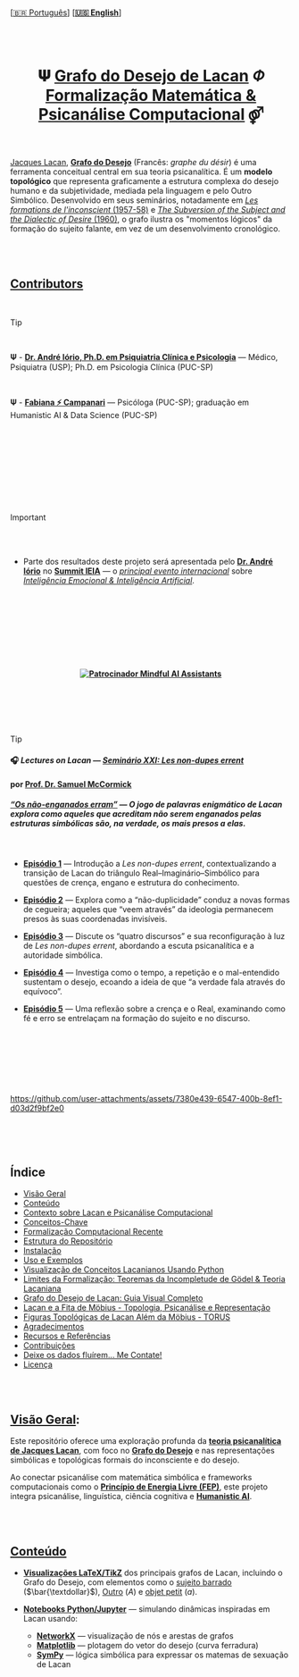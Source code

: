 <br>

 \[[🇧🇷 Português](README.pt_BR.md)\] \[**[🇺🇸 English](README.md)**\]
 
<br><br>

# <p align="center"> 𝚿 [Grafo do Desejo de Lacan]() 𝛷 [Formalização Matemática & Psicanálise Computacional]() ⚤ </p>

<br>

[Jacques Lacan](), [**Grafo do Desejo**]() (Francês: *graphe du désir*) é uma ferramenta conceitual central em sua teoria psicanalítica. É um **modelo topológico** que representa graficamente a estrutura complexa do desejo humano e da subjetividade, mediada pela linguagem e pelo Outro Simbólico. Desenvolvido em seus seminários, notadamente em [*Les formations de l'inconscient* (1957-58)]() e [*The Subversion of the Subject and the Dialectic of Desire* (1960)](), o grafo ilustra os "momentos lógicos" da formação do sujeito falante, em vez de um desenvolvimento cronológico.

<br><br>

## [Contributors]()

<br>

> [!TIP]
>
> <br>
>
> 𝚿 - [**Dr. André Iório, Ph.D. em Psiquiatria Clínica e Psicologia**](https://saudemental.space/) — Médico, Psiquiatra (USP); Ph.D. em Psicologia Clínica (PUC-SP)
>
> <br>
>
> 𝚿 - [**Fabiana ⚡️ Campanari**](https://linktr.ee/fabianacampanari) — Psicóloga (PUC-SP); graduação em Humanistic AI & Data Science (PUC-SP)
>
> <br> 

<br><br>

#

<br><br>

> [!IMPORTANT]
>
> <br>
>
> <br>
>
> * Parte dos resultados deste projeto será apresentada pelo [**Dr. André Iório**](https://www.linkedin.com/in/andre-iorio-40721b170/) no [**Summit IEIA**](https://www.summitieia.com/) — o [*principal evento internacional*]() sobre [*Inteligência Emocional & Inteligência Artificial*]().
>
> <br>

<br><br><br><br><br>

#### <p align="center"> [![Patrocinador Mindful AI Assistants](https://img.shields.io/badge/Sponsor-%C2%B7%C2%B7%C2%B7%20Mindful%20AI%20Assistants%20%C2%B7%C2%B7%C2%B7-brightgreen?logo=GitHub)](https://github.com/sponsors/Mindful-AI-Assistants)

<br><br><br><br>

> [!TIP]
>
>  
>  #### 🎧 *Lectures on Lacan* — [ ***Seminário XXI: Les non-dupes errent*** ]()
>
>
>  #### por [**Prof. Dr. Samuel McCormick**]()
>
> 
>   ##### [*“Os não-enganados erram”*]() — O jogo de palavras enigmático de Lacan explora como aqueles que acreditam não serem enganados pelas estruturas simbólicas são, na verdade, os mais presos a elas.
>
> <br>
> 
> * [**Episódio 1**](https://lecturesonlacan.substack.com/p/les-non-dupes-errent-seminar-xxi) — Introdução a *Les non-dupes errent*, contextualizando a transição de Lacan do triângulo Real–Imaginário–Simbólico para questões de crença, engano e estrutura do conhecimento.
>
>
> * [**Episódio 2**](https://lecturesonlacan.substack.com/p/les-non-dupes-errent-seminar-xxi-1f0) — Explora como a “não-duplicidade” conduz a novas formas de cegueira; aqueles que “veem através” da ideologia permanecem presos às suas coordenadas invisíveis.
>
>
> * [**Episódio 3**](https://lecturesonlacan.substack.com/p/les-non-dupes-errent-seminar-xxi-a9a) — Discute os “quatro discursos” e sua reconfiguração à luz de *Les non-dupes errent*, abordando a escuta psicanalítica e a autoridade simbólica.
>
>
> * [**Episódio 4**](https://lecturesonlacan.substack.com/p/les-non-dupes-errent-seminar-xxi-076) — Investiga como o tempo, a repetição e o mal-entendido sustentam o desejo, ecoando a ideia de que “a verdade fala através do equívoco”.
>
>
> * [**Episódio 5**](https://lecturesonlacan.substack.com/p/les-non-dupes-errent-seminar-xxi-df0) — Uma reflexão sobre a crença e o Real, examinando como fé e erro se entrelaçam na formação do sujeito e no discurso.
>
>
> <br>


<br><br><br><br>

<!--Video 1  -->

https://github.com/user-attachments/assets/7380e439-6547-400b-8ef1-d03d2f9bf2e0

<br><br><br>

## Índice

- [Visão Geral](#overview)
- [Conteúdo](#what’sinside)
- [Contexto sobre Lacan e Psicanálise Computacional]()
- [Conceitos-Chave](#key-concepts)
- [Formalização Computacional Recente](#recent-computational-formalization)
- [Estrutura do Repositório](#repository-structure)
- [Instalação](#installation)
- [Uso e Exemplos](#usage-and-examples)
- [Visualização de Conceitos Lacanianos Usando Python]()
- [Limites da Formalização: Teoremas da Incompletude de Gödel & Teoria Lacaniana](#limits-of-formalization-g%C3%B6dels-incompleteness-theorems-and-lacanian-theory)
- [Grafo do Desejo de Lacan: Guia Visual Completo]()
- [Lacan e a Fita de Möbius - Topologia, Psicanálise e Representação]()
- [Figuras Topológicas de Lacan Além da Möbius - TORUS]()
- [Agradecimentos](#acknowledment)
- [Recursos e Referências]()
- [Contribuições](#contributing)
- [Deixe os dados fluírem... Me Contate!]()
- [Licença](#license)

<br><br>

## [Visão Geral]():

Este repositório oferece uma exploração profunda da [**teoria psicanalítica de Jacques Lacan**](), com foco no [**Grafo do Desejo**]() e nas representações simbólicas e topológicas formais do inconsciente e do desejo.

Ao conectar psicanálise com matemática simbólica e frameworks computacionais como o [**Princípio de Energia Livre (FEP)**](), este projeto integra psicanálise, linguística, ciência cognitiva e [**Humanistic AI**]().

<br><br>

## [Conteúdo]()

- [**Visualizações LaTeX/TikZ**]() dos principais grafos de Lacan, incluindo o Grafo do Desejo, com elementos como o [sujeito barrado]() ($\bar{\textdollar}$), [Outro]() ($A$) e [objet petit]() ($a$).

- [**Notebooks Python/Jupyter**]() — simulando dinâmicas inspiradas em Lacan usando:

  - [**NetworkX**]() — visualização de nós e arestas de grafos  
  - [**Matplotlib**]() — plotagem do vetor do desejo (curva ferradura)  
  - [**SymPy**]() — lógica simbólica para expressar os matemas de sexuação de Lacan
